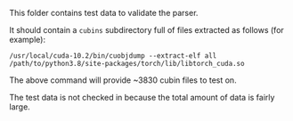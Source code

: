 This folder contains test data to validate the parser.

It should contain a `cubins` subdirectory full of files extracted as follows (for example):

`/usr/local/cuda-10.2/bin/cuobjdump --extract-elf all /path/to/python3.8/site-packages/torch/lib/libtorch_cuda.so`

The above command will provide ~3830 cubin files to test on.

The test data is not checked in because the total amount of data is fairly large.
